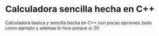 # Calculadora sencilla hecha en C++
Calculadora basica y sencilla hecha en C++ con pocas opciones (solo como ejemplo y ademas lo hice porque si :D)
